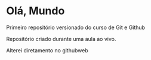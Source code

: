 # Olá, Mundo
 Primeiro repositório versionado do curso de Git e Github

 Repositório criado durante uma aula ao vivo.

Alterei diretamento no githubweb
